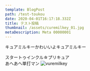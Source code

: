 ```yaml
---
template: BlogPost
path: /test-toukou
date: 2020-04-01T16:17:18.332Z
title: テスト投稿
thumbnail: /assets/curemilkey_01.jpg
metaDescription: Meta 00000001
---
```

キュアミルキーかわいいよキュアミルキー

スタートゥインクル☆プリキュア</br>
あへあへ単打マン
![vuremilkey](/assets/curemilkey_01.jpg)

